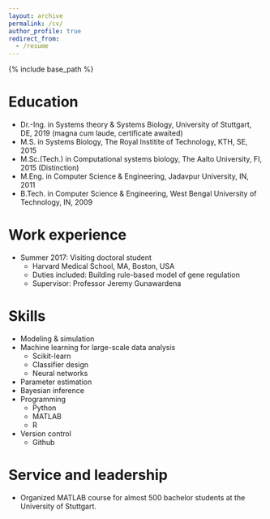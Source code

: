 ```yaml
---
layout: archive
permalink: /cv/
author_profile: true
redirect_from:
  - /resume
---
```


{% include base_path %}

Education
======
* Dr.-Ing. in Systems theory & Systems Biology, University of Stuttgart, DE, 2019 (magna cum laude, certificate awaited)
* M.S. in Systems Biology, The Royal Institite of Technology, KTH, SE, 2015
* M.Sc.(Tech.) in Computational systems biology, The Aalto University, FI, 2015 (Distinction)
* M.Eng. in Computer Science & Engineering, Jadavpur University, IN, 2011
* B.Tech. in Computer Science & Engineering, West Bengal University of Technology, IN, 2009

Work experience
======
* Summer 2017: Visiting doctoral student
  * Harvard Medical School, MA, Boston, USA
  * Duties included: Building rule-based model of gene regulation
  * Supervisor: Professor Jeremy Gunawardena

Skills
======
* Modeling & simulation
* Machine learning for large-scale data analysis 
  * Scikit-learn
  * Classifier design
  * Neural networks
* Parameter estimation
* Bayesian inference
* Programming
  * Python
  * MATLAB
  * R
* Version control
  * Github
  
Service and leadership
======
* Organized MATLAB course for almost 500 bachelor students at the University of Stuttgart.
